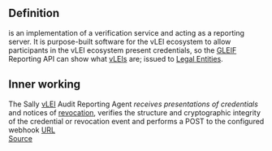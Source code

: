## Definition
is an implementation of a verification service and acting as a reporting server. It is purpose-built software for the vLEI ecosystem to allow participants in the vLEI ecosystem present credentials, so the [GLEIF](GLEIF) Reporting API can show what [vLEIs](vLEI) are; issued to [Legal Entities](legal-entity).

## Inner working
The Sally [vLEI](vLEI) Audit Reporting Agent _receives presentations of credentials_ and notices of [revocation](revocation-event), verifies the structure and cryptographic integrity of the credential or revocation event and performs a POST to the configured webhook [URL](URL)  
[Source](https://github.com/GLEIF-IT/sally)